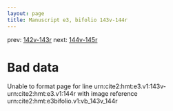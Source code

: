 ```yaml
---
layout: page
title: Manuscript e3, bifolio 143v-144r
---
```


prev: [142v-143r](../142v-143r/) next: [144v-145r](../144v-145r/)

# Bad data

Unable to format page for line urn:cite2:hmt:e3.v1:143v-urn:cite2:hmt:e3.v1:144r with image reference urn:cite2:hmt:e3bifolio.v1:vb_143v_144r
